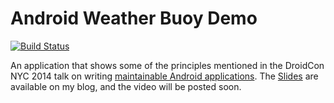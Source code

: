 # Android Weather Buoy Demo

[![Build
Status](https://travis-ci.org/krschultz/AndroidWeatherBuoyDemo.svg?branch=master)](https://travis-ci.org/krschultz/AndroidWeatherBuoyDemo)

An application that shows some of the principles mentioned in the DroidCon NYC
2014 talk on writing [maintainable Android applications](http://nyc.droidcon.com/2014/dcnyc/22/). The [Slides](http://www.kevinrschultz.com/blog/2014/09/21/writing-maintainable-android-applications-droidcon-nyc-talk/) are available on my blog, and the video will be posted soon.
